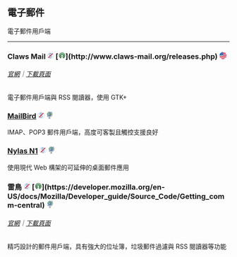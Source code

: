 ## 電子郵件

電子郵件用戶端

---

### Claws Mail  ![](../assets/free.png) [![](../assets/open-source-icon.png "GPL@claws-mail.org: http://www.claws-mail.org/releases.php")](http://www.claws-mail.org/releases.php) ![](../assets/united-states.png)

###### [官網](http://www.claws-mail.org/)｜[下載頁面](http://www.claws-mail.org/downloads.php?section=downloads)

電子郵件用戶端與 RSS 閱讀器，使用 GTK+

### [MailBird](https://www.mailbird.com/) ![](../assets/free.png) ![](../assets/earth-globe.png)

IMAP、POP3 郵件用戶端，高度可客製且觸控支援良好

### [Nylas N1](https://www.nylas.com/download/) ![](../assets/free.png) ![](../assets/earth-globe.png)

使用現代 Web 構架的可延伸的桌面郵件應用

### 雷鳥 ![](../assets/free.png) [![](../assets/open-source-icon.png "MPL@mozilla.org: https://developer.mozilla.org/en-US/docs/Mozilla/Developer_guide/Source_Code/Getting_comm-central")](https://developer.mozilla.org/en-US/docs/Mozilla/Developer_guide/Source_Code/Getting_comm-central) ![](../assets/earth-globe.png)

###### [官網](https://www.mozilla.org/en-US/thunderbird/)｜[下載頁面](https://www.mozilla.org/en-US/thunderbird/all/)

精巧設計的郵件用戶端，具有強大的位址簿，垃圾郵件過濾與 RSS 閱讀器等功能
